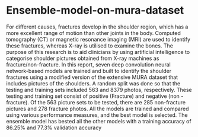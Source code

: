 # Ensemble-model-on-mura-dataset
For different causes, fractures develop in the shoulder region, which has a more excellent range of 
motion than other joints in the body. Computed tomography (CT) or magnetic resonance imaging 
(MRI) are used to identify these fractures, whereas X-ray is utilised to examine the bones. The 
purpose of this research is to aid clinicians by using artificial intelligence to categorise shoulder 
pictures obtained from X-ray machines as fracture/non-fracture. In this report, seven deep 
convolution neural network-based models are trained and built to identify the shoulder fractures 
using a modified version of the extensive MURA dataset that includes pictures of the shoulders. A 
random split was done so that the testing and training sets included 563 and 8379 photos, 
respectively. These testing and training set consist of positive (Fracture) and negative (non -
fracture). Of the 563 picture sets to be tested, there are 285 non-fracture pictures and 278 fracture 
photos. All the models are trained and compared using various performance measures, and the best 
model is selected. The ensemble model has bested all the other models with a training accuracy of 
86.25% and 77.3% validation accuracy
